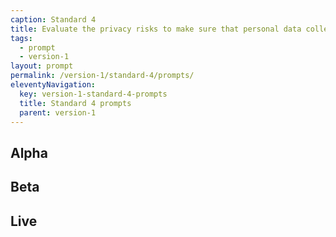 ```yaml
---
caption: Standard 4
title: Evaluate the privacy risks to make sure that personal data collection requirements are appropriate.
tags:
  - prompt
  - version-1
layout: prompt
permalink: /version-1/standard-4/prompts/
eleventyNavigation:
  key: version-1-standard-4-prompts
  title: Standard 4 prompts
  parent: version-1
---
```


## Alpha

## Beta

## Live

